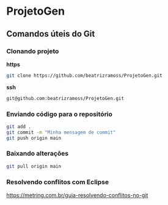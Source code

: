 # ProjetoGen


## Comandos úteis do Git


### Clonando projeto

**https**

```sh
git clone https://github.com/beatrizramoss/ProjetoGen.git
```

**ssh**

```sh
git@github.com:beatrizramoss/ProjetoGen.git
```

### Enviando código para o repositório


```sh
git add .
git commit -m "Minha mensagem de commit"
git push origin main
```

### Baixando alterações 

```sh
git pull origin main
```


### Resolvendo conflitos com Eclipse

https://metring.com.br/guia-resolvendo-conflitos-no-git
